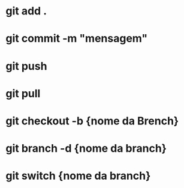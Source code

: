 # git add .
# git commit -m "mensagem" 
# git push
# git pull

# git checkout -b {nome da Brench}
# git branch -d {nome da branch}
# git switch {nome da branch}